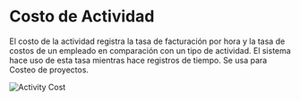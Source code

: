 <!-- add-breadcrumbs -->
# Costo de Actividad

El costo de la actividad registra la tasa de facturación por hora y la tasa de costos de un empleado en comparación con un tipo de actividad.
El sistema hace uso de esta tasa mientras hace registros de tiempo. Se usa para Costeo de proyectos.

<img class="screenshot" alt="Activity Cost" src="/docs/assets/img/project/activity_cost.png">
